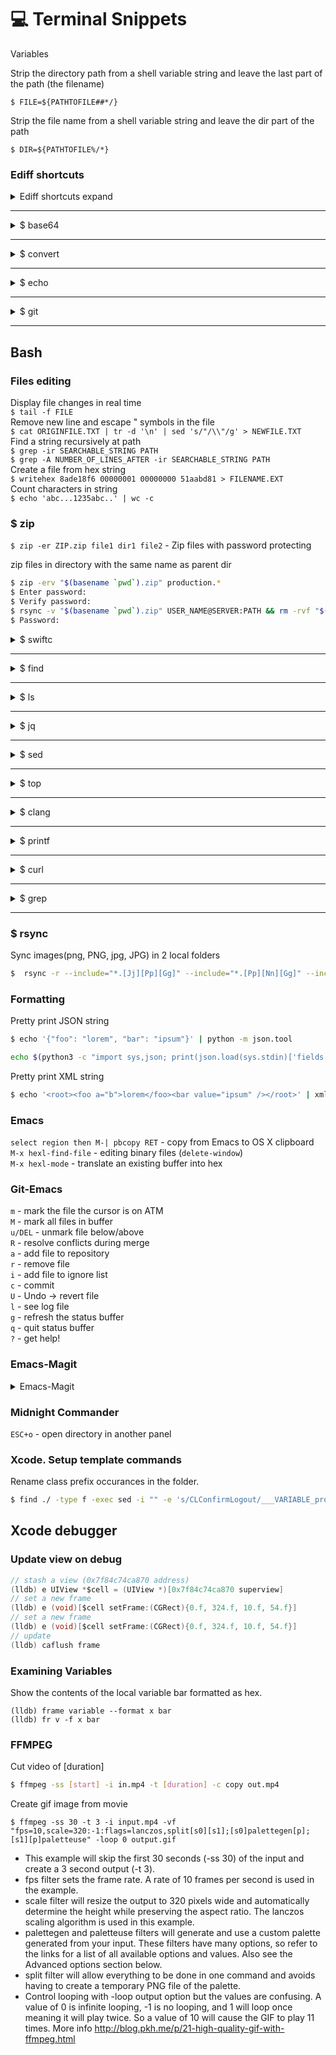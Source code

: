 # 💻 Terminal Snippets


Variables

Strip the directory path from a shell variable string and leave the last part of the path (the filename)
```
$ FILE=${PATHTOFILE##*/}
```
Strip the file name from a shell variable string and leave the dir part of the path
```
$ DIR=${PATHTOFILE%/*}
```

### Ediff shortcuts
<details>
  <summary>Ediff shortcuts expand</summary>

  `a` - apply changes from buffer A<br>
  `b` - apply changes from buffer B<br>
  `d` - keep both variants (A+B)<br>
  `n` - show next changes<br>
  `p` - show previous changes<br>
  `r` - recover the original difference region in buffer C<br>
  `C-x o` - change focused buffer window<br>
  `v` - scroll bottom<br>
  `M-v` - scroll up<br>
  `q` - end ediffing<br>
</details>

---

<details>
  <summary>$ base64</summary>
  
    $ base64 -i IN_FILE_PATH -o OUT_FILE_PATH
   Examples<br>
     
    $ base64 -i CertificateSigningRequest.certSigningRequest -o encodedbase64.txt

   Encode string<br>
     
     $ base64 -D <<< STRING
   
    `base64 <<< LS0tLS1CRUdJTiBDRVJUSUZJ`
    
    `$ base64 -D <<< STRING`
    Decode string<br>
   `base64 -D <<< LS0tLS1CRUdJTiBDRVJUSUZJ== > file.bin`
</details>

---
  
<details>
  <summary>$ convert</summary>
  
   Resize the image <br/>
    ```$ convert image.png -resize 33% resized.png ``` <br/>
</details>
      
---
  
<details>
  <summary>$ echo</summary>

   List all files matching pattern in current directory<br>
     
     $ echo *.txt
     $ echo .*
</details>

---

<details>
<summary>$ git</summary>
    
  Clean up submodules
  ```bash 
  $ git submodule foreach --recursive git clean -xfd
  $ git submodule update -f --init --recursive --remote
  ```
  Cherry pick diffs which are contained only in the `ANY_BRANCH`
  ```bash
  $ git cherry -v master ANY_BRANCH > only-feature-chages.txt
  $ git cherry-pick 64f0e89e718aa034704c5895f9de858afae9da97 f415a7d8c1599021761bab852109ef6389918...
  $ git status
  $ git cherry-pick --continue
  ```
  Git find "string" in the history of diffs
  ```bash
  $ git log -p -S string_for_searching
  ```
  Git print diff between mybranch and master in the file 'myfile.cs'
  ```
  $ git diff mybranch..master -- myfile.cs
  ```
  Find the file in the history
  ```
  $ git log --all --name-status  -- "**/filename.*"
  ```
  Show the file changes in the commit 
  ```
  $ git show <SHA> -- <path-to-file>
  ```
  Restore the file in the working copy
  ```
  $ git checkout <SHA>^ -- <path-to-file>
  ```
  Apply reverted changes from a commit
  ```bash
  $ git show <SHA> -- <path-to-file> | git apply -3 --whitespace=fix -R
  ```
  Add custom ssh identity file to the repository
  ```bash
  $ git config core.sshCommand "ssh -i ~/.ssh/not_default_id_rsa -F /dev/null"
  ```
  Log all particular file commits
  ```bash
  $ git log --follow -- FILE_PATH
  ```
  Revert 3 last commits in with one commit
  ```
  $ git revert --no-commit HEAD~3..
  ```
</details>
  

---


## Bash
### Files editing 
Display file changes in real time <br/>
```$ tail -f FILE``` <br/>
Remove new line and escape " symbols in the file <br/>
```$ cat ORIGINFILE.TXT | tr -d '\n' | sed 's/"/\\"/g' > NEWFILE.TXT``` <br/>
Find a string recursively at path <br/>
```$ grep -ir SEARCHABLE_STRING PATH``` <br/>
```$ grep -A NUMBER_OF_LINES_AFTER -ir SEARCHABLE_STRING PATH```<br/>
Create a file from hex string <br/>
```$ writehex 8ade18f6 00000001 00000000 51aabd81 > FILENAME.EXT``` <br/>
Сount characters in string <br/>
```$ echo 'abc...1235abc..' | wc -c``` <br/>

### $ zip
`$ zip -er ZIP.zip file1 dir1 file2` - Zip files with password protecting <br/>

zip files in directory with the same name as parent dir
```bash
$ zip -erv "$(basename `pwd`).zip" production.*
$ Enter password:
$ Verify password:
$ rsync -v "$(basename `pwd`).zip" USER_NAME@SERVER:PATH && rm -rvf "$(basename `pwd`).zip"
$ Password:
```
  
  
  <details>
  <summary>$ swiftc</summary>
  
   Compilte swift file with generating dSym file <br/>
    ```$ swiftc -g file.swift``` <br/>
   Run executable using lldb debugger<br/>
    ```$ lldb file``` <br/>
   Load dSym file <br/>
    ```(lldb) add-dsym <PathTo.dSYM>``` <br/>
   Print backtrace <br/>
    ```(lldb) thread backtrace``` <br/>
</details>
      
---

<details>
  <summary>$ find</summary>
  
   Find files matched pattern `*.ipa` and extract to directory named `filename.unz` <br/>
    ```$ find . -name '*.ipa' -exec sh -c 'unzip -d `basename {}`.unz {}' \; ``` <br/>
   Find files with matched patterh `*.txt` and copy to CGL-28825 directory <br/>
    `$ find ./UnitTests/ -name '*.txt' -exec sh -c 'cp {} CGL-28825/{}' \; ` <br/>
   Find duplicated files in the directory <br>
    `$ find . ! -empty -type f -exec md5 {} + | sort | uniq -d` <br/>
   Find in current folder the folders that were modified 182 days ago and delete them <br/>
    `$ find ./ -maxdepth 1 -type d -ctime +182 -exec rm -rfv {} \;` <br/>
   Find in current folder PNG images and remove alpha channel. Adds white color to background. Overwrites!<br/>
    `$ find . -name '*.png' -exec sh -c 'convert {} -background white -alpha remove -alpha off {}' \;` <br/>
   Find all Info.plist files and add new boolean false value <br/>
    `$ find ./ -name Info.plist -exec sh -c '/usr/libexec/PlistBuddy -c "Add :test bool false" {}'  \;` <br/>
    `$ find ./ -name Info.plist -exec sh -c '/usr/libexec/PlistBuddy -c "Add :my_key string \"\"" {}' \;` <br/>
   Find example <br/>
    `$ find ./ -type f -name '*.xib' -exec sed -i '' -e 's/<device[a-z=\"0-9_ ]*\/>/<device id=\"appleTV\" appearance=\"light\"\/>/g' {} +` <br/>
    Resize *\*.png* images to size 800x600 and append to new file suffix 800x600.png<br/>
    `$ find ./ -name '*.png' -exec sh -c 'convert {} -resize 800x600! {}%.*_800x600.png' \;`
    Find in `Info.plist` file and print 1 line *A*fter<br/>
    `$ find ./ios/ -name 'Info.plist' -exec sh -c 'grep -A 1 -ir receiver_id {}' \;`<br/>
    Find unique files in directory and copy in another<br/>
    ```$ find ./ -type f -exec md5sum {} + | sort | awk '!c[substr($0, 1, 32)]++' | awk '{print $2}' | xargs -I _ cp _ another_dir```<br/>
    Find file in the current directory which contains the multiple strings STR1,STR2,STR3<br/>
    ```$find ./ -type f -exec grep -l 'STR1' {} \; | xargs grep -l 'STR2' | xargs grep -l 'STR3' ```
</details>
      
---

<details>
  <summary>$ ls</summary>
  
   list files in one line <br/>
    ```$ ls | tr "\n" " "
    ```<br/>
</details>

---

<details>
  <summary>$ jq</summary>
  
   Remove new lines from json <br/>
    ```$ jq -c .
    ```<br/>
   Pretty print JSON <br/>
    ```$ jq '.'
    ```
</details>

---

<details>
  <summary>$ sed</summary>
  
  Find all \*.txt files in dir and execute sed without backuping <br>
  ```bash
  $ find ./UnitTests/ -type f -name '*.txt' -exec sed -i '' -e 's/video_url_android/dash/g' {} +
  ```
  Extract minor number from version
  ```bash
  $ echo '1.2.3' | sed 's/\([0-9]\).[0-9].[0-9]/\1/'
  ```
  Extract substring `"Bench press"` from a string `"title": "Bench press"` 
  ```bash
  $ echo '"title": "Bench press"' | sed -ne 's/"title": \([a-z]+\)*//p'
  ```
  |   |   |   |
  |---|---|---|
  |`[[:space:]]*`|match the whitespace characters `<tab>` and `<space>`|   |
  |   |   |   |
  |   |   |   |
  
  Extract version from `podspec` file
  ```bash
  $ sed -rn "s/.*([0-9]+\.[0-9]+\.[0-9]+).*/\1/p" [FILE].podspec
  ```
  Replace string from the stdin input
  ```bash
  $ sed 's/\&amp;/\&/g'
  ```
  Replace digits A0 to "A0",
  ```bash
  $ pbpaste| sed 's/\([0-9A-F][0-9A-F]\) /"\1",/g' 
  ```
</details>

---

<details>
  <summary>$ top</summary>
  
   Run `top` in non-interactive(batch) mode <br/>
    ```$ top -l 1``` <br/>
</details>

---

<details>
  <summary>$ clang</summary>
  
   Compile single `main.m` file to executable `prog` <br/>
    ```$ clang -fobjc-arc main.m -o prog1``` <br/>
</details>

---

<details>
  <summary>$ printf</summary>
  
   Tool for formatted output <br/>
    ```$ printf '%-10.10s = %4.2f\n' 'Gigahertz' 1.92735``` <br/>
</details>

---

<details>
  <summary>$ curl</summary>
  
   Download and find and count occurances of `regex_pattern` in response (by adding new line `\\\n`)
   ```bash
   $ curl  -v --silent 'http://awesome.com' 2>&1 | sed $'s/regex_pattern/regex_pattern\\\n/g' | grep -c 'regex_pattern'
   ```
   An example with query parameters <br/>
   ```bash
   curl -X POST -H "Accept: application/json" -H "Authorization: Basic xxxxxxxx" -H "Content-Type: application/x-www-form-urlencoded" --data          'grant_type=clone&refresh_token=xxx-xxx&scope=client'  'https://SERVER_URL'
   ```
</details>

---

<details>
  <summary>$ grep</summary>
  
   Extract substring from string:
   ```bash
   $ grep -o -E '^[H](H|T|t)+-[0-9]{4}'
   ```
   Extract `123` from `versionCode 123`
   ```bash
   $ cat build.gradle | grep 'versionCode ' | grep -o -E '[0-9]+'
   ```
   Extract `"1.2.3"` from `versionName "1.2.3"`
   ```bash
   $ cat build.gradle | grep 'versionName ' | grep -o -E '\"[0-9].[0-9].[0-9]\"'
   ```
   Extract URL from `file`
   ```bash
   $ grep -o -E 'https://url.com/[?=;&_a-z0-9-]+' ../photos.txt
   ```
   Exclude directories during search
   ```bash
   $ grep --exclude-dir=Pods --exclude-dir=fastlane -ir 'https://' ./
   ```
   Find multiple patterns
   ```
   $ grep -e 'pattern1' -e 'pattern2' file
   ```
</details>

---


### $ rsync
Sync images(png, PNG, jpg, JPG)  in 2 local folders
```bash
$  rsync -r --include="*.[Jj][Pp][Gg]" --include="*.[Pp][Nn][Gg]" --include="*/" --exclude="*" -av --progress FromDir1/ ToDir2/
```


### Formatting
Pretty print JSON string
```bash
$ echo '{"foo": "lorem", "bar": "ipsum"}' | python -m json.tool
```
```bash
echo $(python3 -c "import sys,json; print(json.load(sys.stdin)['fields']['summary'])" <<< ${RESPONSE})
```
Pretty print XML string
```bash
$ echo '<root><foo a="b">lorem</foo><bar value="ipsum" /></root>' | xmllint --format -
```


### Emacs
`select region then M-| pbcopy RET` - copy from Emacs to OS X clipboard<br/>
`M-x hexl-find-file` - editing binary files (`delete-window`)<br/>
`M-x hexl-mode` - translate an existing buffer into hex<br/>

### Git-Emacs
`m` - mark the file the cursor is on ATM<br/>
`M` - mark all files in buffer<br/>
`u/DEL` - unmark file below/above<br/>
`R` - resolve conflicts during merge<br/>
`a` - add file to repository<br/>
`r` - remove file<br/>
`i` - add file to ignore list<br/>
`c` - commit<br/>
`U` - Undo -> revert file<br/>
`l` - see log file<br/>
`g` - refresh the status buffer<br/>
`q` - quit status buffer<br/>
`?` - get help!<br/>

### Emacs-Magit

<details>
  <summary>Emacs-Magit</summary>

  `M-x magit-process-buffer` - to show the output of recently run git commands<br>
  `M-x magit-section-cycle-diffs` - to expand all diffs<br>
  `l-l b-b` - checkout selected commit in history<br>
</details>

### Midnight Commander
`ESC+o` - open directory in another panel 

### Xcode. Setup template commands
Rename class prefix occurances in the folder.
``` bash
$ find ./ -type f -exec sed -i "" -e 's/CLConfirmLogout/___VARIABLE_productName:identifier___/g' {} \;
```

## Xcode debugger
### Update view on debug
```objective-c
// stash a view (0x7f84c74ca870 address)
(lldb) e UIView *$cell = (UIView *)[0x7f84c74ca870 superview]
// set a new frame
(lldb) e (void)[$cell setFrame:(CGRect){0.f, 324.f, 10.f, 54.f}]
// set a new frame
(lldb) e (void)[$cell setFrame:(CGRect){0.f, 324.f, 10.f, 54.f}]
// update
(lldb) caflush frame
```

### Examining Variables
Show the contents of the local variable bar formatted as hex.
```
(lldb) frame variable --format x bar
(lldb) fr v -f x bar
```

### FFMPEG
Cut video of [duration]
```bash
$ ffmpeg -ss [start] -i in.mp4 -t [duration] -c copy out.mp4
```

Create gif image from movie
```
$ ffmpeg -ss 30 -t 3 -i input.mp4 -vf "fps=10,scale=320:-1:flags=lanczos,split[s0][s1];[s0]palettegen[p];[s1][p]paletteuse" -loop 0 output.gif
```
* This example will skip the first 30 seconds (-ss 30) of the input and create a 3 second output (-t 3).
* fps filter sets the frame rate. A rate of 10 frames per second is used in the example.
* scale filter will resize the output to 320 pixels wide and automatically determine the height while preserving the aspect ratio. The lanczos scaling algorithm is used in this example.
* palettegen and paletteuse filters will generate and use a custom palette generated from your input. These filters have many options, so refer to the links for a list of all available options and values. Also see the Advanced options section below.
* split filter will allow everything to be done in one command and avoids having to create a temporary PNG file of the palette.
* Control looping with -loop output option but the values are confusing. A value of 0 is infinite looping, -1 is no looping, and 1 will loop once meaning it will play twice. So a value of 10 will cause the GIF to play 11 times.
More info http://blog.pkh.me/p/21-high-quality-gif-with-ffmpeg.html
